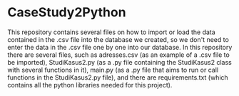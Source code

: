# CaseStudy2Python
This repository contains several files on how to import or load the data contained in the .csv file into the database we created, so we don't need to enter the data in the .csv file one by one into our database.  In this repository there are several files, such as adresses.csv (as an example of a .csv file to be imported), StudiKasus2.py (as a .py file containing the StudiKasus2 class with several functions in it), main.py (as a .py file that aims to run or call functions in the StudiKasus2.py file), and there are requirements.txt (which contains all the python libraries needed for this project).

